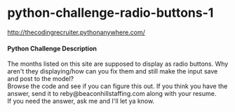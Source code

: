 # python-challenge-radio-buttons-1

http://thecodingrecruiter.pythonanywhere.com/

<h4> Python Challenge Description </h4>
The months listed on this site are supposed to display as radio buttons. Why aren't they displaying/how can you fix them and still make the input save and post to the model?

<br>
Browse the code and see if you can figure this out.  If you think you have the answer, send it to reby@beaconhillstaffing.com along with your resume.
<br>
If you need the answer, ask me and I'll let ya know.
